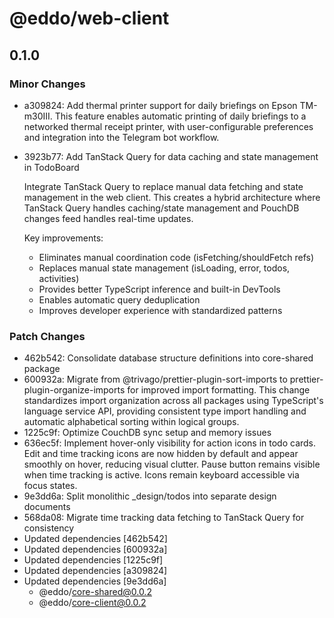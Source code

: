 # @eddo/web-client

## 0.1.0

### Minor Changes

- a309824: Add thermal printer support for daily briefings on Epson TM-m30III. This feature enables automatic printing of daily briefings to a networked thermal receipt printer, with user-configurable preferences and integration into the Telegram bot workflow.
- 3923b77: Add TanStack Query for data caching and state management in TodoBoard

  Integrate TanStack Query to replace manual data fetching and state management in the web client. This creates a hybrid architecture where TanStack Query handles caching/state management and PouchDB changes feed handles real-time updates.

  Key improvements:
  - Eliminates manual coordination code (isFetching/shouldFetch refs)
  - Replaces manual state management (isLoading, error, todos, activities)
  - Provides better TypeScript inference and built-in DevTools
  - Enables automatic query deduplication
  - Improves developer experience with standardized patterns

### Patch Changes

- 462b542: Consolidate database structure definitions into core-shared package
- 600932a: Migrate from @trivago/prettier-plugin-sort-imports to prettier-plugin-organize-imports for improved import formatting. This change standardizes import organization across all packages using TypeScript's language service API, providing consistent type import handling and automatic alphabetical sorting within logical groups.
- 1225c9f: Optimize CouchDB sync setup and memory issues
- 636ec5f: Implement hover-only visibility for action icons in todo cards. Edit and time tracking icons are now hidden by default and appear smoothly on hover, reducing visual clutter. Pause button remains visible when time tracking is active. Icons remain keyboard accessible via focus states.
- 9e3dd6a: Split monolithic \_design/todos into separate design documents
- 568da08: Migrate time tracking data fetching to TanStack Query for consistency
- Updated dependencies [462b542]
- Updated dependencies [600932a]
- Updated dependencies [1225c9f]
- Updated dependencies [a309824]
- Updated dependencies [9e3dd6a]
  - @eddo/core-shared@0.0.2
  - @eddo/core-client@0.0.2
